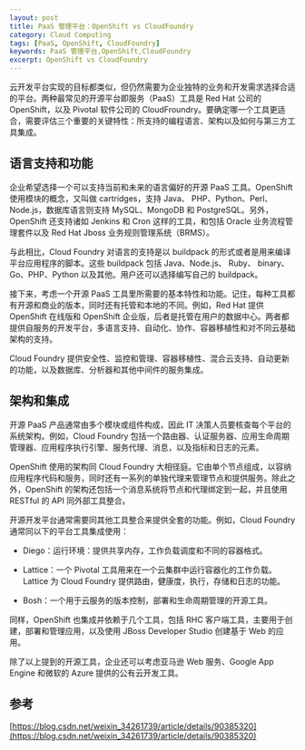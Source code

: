 ```yaml
---
layout: post
title: PaaS 管理平台：OpenShift vs CloudFoundry
category: Cloud Computing
tags: [PaaS, OpenShift, CloudFoundry]
keywords: PaaS 管理平台,OpenShift,CloudFoundry
excerpt: OpenShift vs CloudFoundry
---
```


云开发平台实现的目标都类似，但仍然需要为企业独特的业务和开发需求选择合适的平台。两种最常见的开源平台即服务（PaaS）工具是 Red Hat 公司的 OpenShift，以及 Pivotal 软件公司的 CloudFroundry。要确定哪一个工具更适合，需要评估三个重要的关键特性：所支持的编程语言、架构以及如何与第三方工具集成。

## 语言支持和功能

企业希望选择一个可以支持当前和未来的语言偏好的开源 PaaS 工具。OpenShift 使用模块的概念，又叫做 cartridges，支持 Java、 PHP、Python、Perl、Node.js，数据库语言则支持 MySQL、MongoDB 和 PostgreSQL。另外，OpenShift 还支持诸如 Jenkins 和 Cron 这样的工具，和包括 Oracle 业务流程管理套件以及 Red Hat Jboss 业务规则管理系统（BRMS）。

与此相比，Cloud Foundry 对语言的支持是以 buildpack 的形式或者是用来编译平台应用程序的脚本。这些 buildpack 包括 Java、Node.js、 Ruby、 binary、Go、PHP、Python 以及其他。用户还可以选择编写自己的 buildpack。

接下来，考虑一个开源 PaaS 工具里所需要的基本特性和功能。记住，每种工具都有开源和商业的版本，同时还有托管和本地的不同。例如，Red Hat 提供 OpenShift 在线版和 OpenShift 企业版，后者是托管在用户的数据中心。两者都提供自服务的开发平台，多语言支持、自动化、协作、容器移植性和对不同云基础架构的支持。

Cloud Foundry 提供安全性、监控和管理、容器移植性、混合云支持、自动更新的功能，以及数据库、分析器和其他中间件的服务集成。

## 架构和集成

开源 PaaS 产品通常由多个模块或组件构成，因此 IT 决策人员要核查每个平台的系统架构。例如，Cloud Foundry 包括一个路由器、认证服务器、应用生命周期管理器、应用程序执行引擎、服务代理、消息，以及指标和日志的元素。

OpenShift 使用的架构同 Cloud Foundry 大相径庭。它由单个节点组成，以容纳应用程序代码和服务，同时还有一系列的单独代理来管理节点和提供服务。除此之外，OpenShift 的架构还包括一个消息系统将节点和代理绑定到一起，并且使用 RESTful 的 API 同外部工具整合。

开源开发平台通常需要同其他工具整合来提供全套的功能。例如，Cloud Foundry 通常同以下的平台工具集成使用：

* Diego：运行环境：提供共享内存，工作负载调度和不同的容器格式。

* Lattice：一个 Pivotal 工具用来在一个云集群中运行容器化的工作负载。Lattice 为 Cloud Foundry 提供路由，健康度，执行，存储和日志的功能。

* Bosh：一个用于云服务的版本控制，部署和生命周期管理的开源工具。

同样，OpenShift 也集成并依赖于几个工具，包括 RHC 客户端工具，主要用于创建，部署和管理应用，以及使用 JBoss Developer Studio 创建基于 Web 的应用。

除了以上提到的开源工具，企业还可以考虑亚马逊 Web 服务、Google App Engine 和微软的 Azure 提供的公有云开发工具。

## 参考

[https://blog.csdn.net/weixin_34261739/article/details/90385320](https://blog.csdn.net/weixin_34261739/article/details/90385320)
